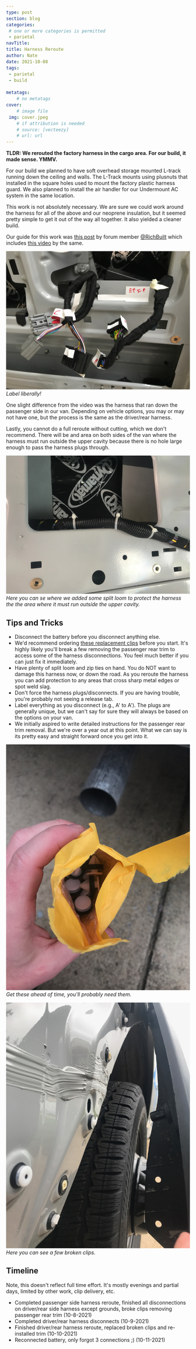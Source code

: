```yaml
---
type: post
section: blog
categories: 
 # one or more categories is permitted
 - parietal
navTitle: 
title: Harness Reroute
author: Nate
date: 2021-10-08
tags:
 - parietal
 - build
 
metatags:
	# no metatags
cover: 
	# image file
 img: cover.jpeg
	# if attribution is needed
	# source: [vecteezy]
	# url: url
---
```

**TLDR: We rerouted the factory harness in the cargo area.  For our build, it made sense.  YMMV.**<!--excerpt-->

For our build we planned to have soft overhead storage mounted L-track running down the ceiling and walls.  The L-Track mounts using plusnuts that installed in the square holes used to mount the factory plastic harness guard.  We also planned to install the air handler for our Undermount AC system in the same location.

This work is not absolutely necessary.  We are sure we could work around the harness for all of the above and our neoprene insulation,  but it seemed pretty simple to get it out of the way all together.  It also yielded a cleaner build.

Our guide for this work was [this post]() by forum member [@RichBuilt](https://www.fordtransitusaforum.com/members/richbuilt.104853/) which includes [this video](https://www.youtube.com/watch?v=p-ynmpxAlHw&t=2s) by the same.

![label](label.jpeg)
_Label liberally!_

One slight difference from the video was the harness that ran down the passenger side in our van.  Depending on vehicle options, you may or may not have one, but the process is the same as the driver/rear harness.

Lastly, you cannot do a full reroute without cutting, which we don't recommend.  There will be and area on both sides of the van where the harness must run outside the upper cavity because there is no hole large enough to pass the harness plugs through.

![split loop](split-loom.jpeg)
_Here you can se where we added some split loom to protect the harness the the area where it must run outside the upper cavity._

## Tips and Tricks

* Disconnect the battery before you disconnect anything else.  
* We'd recommend ordering [these replacement clips](https://www.amazon.com/dp/B07CJL9XSN?psc=1&ref=ppx_yo2_dt_b_product_details) before you start.  It's highly likely you'll break a few removing the passenger rear trim to access some of the harness disconnections.  You feel much better if you can just fix it immediately.
* Have plenty of split loom and zip ties on hand.  You do NOT want to damage this harness now, or down the road.  As you reroute the harness you can add protection to any areas that cross sharp metal edges or spot weld slag.
* Don't force the harness plugs/disconnects.  If you are having trouble, you're probably not seeing a release tab.
* Label everything as you disconnect (e.g., A' to A').  The plugs are generally unique, but we can't say for sure they will always be based on the options on your van.
* We initially aspired to write detailed instructions for the passenger rear trim removal.  But we're over a year out at this point.  What we can say is its pretty easy and straight forward once you get into it.

![new clips](new-clips.jpeg)
_Get these ahead of time, you'll probably need them._

![broken clips](broken-clips.jpeg)
_Here you can see a few broken clips._

## Timeline

Note, this doesn't reflect full time effort.  It's mostly evenings and partial days, limited by other work, clip delivery, etc.

* Completed passenger side harness reroute, finished all disconnections on driver/rear side harness except grounds, broke clips removing passenger rear trim (10-8-2021)
* Completed driver/rear harness disconnects (10-9-2021)
* Finished driver/rear harness reroute, replaced broken clips and re-installed trim (10-10-2021)
* Reconnected battery, only forgot 3 connections ;) (10-11-2021)